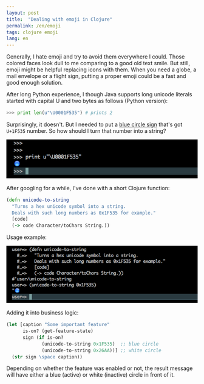 ```yaml
---
layout: post
title:  "Dealing with emoji in Clojure"
permalink: /en/emoji
tags: clojure emoji
lang: en
---
```


Generally, I hate emoji and try to avoid them everywhere I could. Those colored
faces look dull to me comparing to a good old text smile. But still, emoji might
be helpful replacing icons with them. When you need a globe, a mail envelope or
a flight sign, putting a proper emoji could be a fast and good enough solution.

After long Python experience, I though Java supports long unicode literals
started with capital U and two bytes as follows (Python version):

~~~python
>>> print len(u"\U0001F535") # prints 2
~~~

[blue]:https://emojipedia.org/large-blue-circle/

Surprisingly, it doesn't. But I needed to put a [blue circle sign][blue] that's
got `U+1F535` number. So how should I turn that number into a string?

![term](/assets/static/term.png)

After googling for a while, I've done with a short Clojure function:

~~~clojure
(defn unicode-to-string
  "Turns a hex unicode symbol into a string.
  Deals with such long numbers as 0x1F535 for example."
  [code]
  (-> code Character/toChars String.))
~~~

Usage example:

![term](/assets/static/term2.png)

Adding it into business logic:

~~~clojure
(let [caption "Some important feature"
      is-on? (get-feature-state)
      sign (if is-on?
             (unicode-to-string 0x1F535)  ;; blue circle
             (unicode-to-string 0x26AA))] ;; white circle
  (str sign \space caption))
~~~

Depending on whether the feature was enabled or not, the result message will
have either a blue (active) or white (inactive) circle in front of it.
